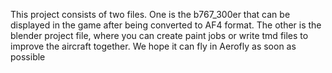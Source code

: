 This project consists of two files. One is the b767_300er that can be displayed in the game after being converted to AF4 format. The other is the blender project file, where you can create paint jobs or write tmd files to improve the aircraft together. We hope it can fly in Aerofly as soon as possible
